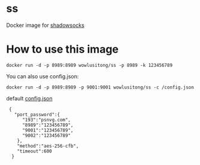 # ss
Docker image for [shadowsocks](https://github.com/shadowsocks/shadowsocks-go)
# How to use this image
`docker run -d -p 8989:8989 wowlusitong/ss -p 8989 -k 123456789`

You can also use config.json:

`docker run -d -p 8989:8989 -p 9001:9001 wowlusitong/ss -c /config.json`

default [config.json](https://github.com/wowlusitong/ss/blob/master/config.json)
```
 {
   "port_password":{
      "193":"psnvg.com",
      "8989":"123456789",
      "9001":"123456789",
      "9002":"123456789"
    },
    "method":"aes-256-cfb",
    "timeout":600
  }
```

